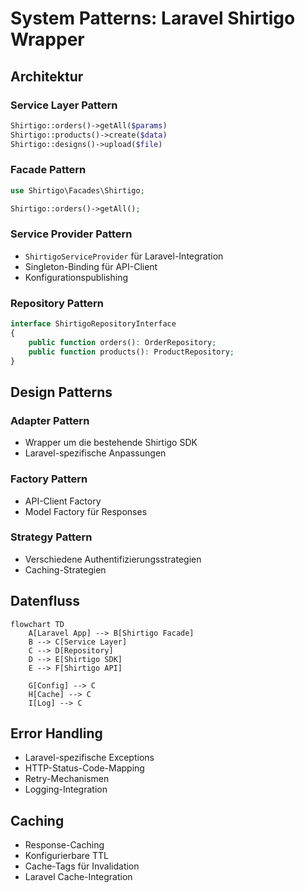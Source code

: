# System Patterns: Laravel Shirtigo Wrapper

## Architektur

### Service Layer Pattern
```php
Shirtigo::orders()->getAll($params)
Shirtigo::products()->create($data)
Shirtigo::designs()->upload($file)
```

### Facade Pattern
```php
use Shirtigo\Facades\Shirtigo;

Shirtigo::orders()->getAll();
```

### Service Provider Pattern
- `ShirtigoServiceProvider` für Laravel-Integration
- Singleton-Binding für API-Client
- Konfigurationspublishing

### Repository Pattern
```php
interface ShirtigoRepositoryInterface
{
    public function orders(): OrderRepository;
    public function products(): ProductRepository;
}
```

## Design Patterns

### Adapter Pattern
- Wrapper um die bestehende Shirtigo SDK
- Laravel-spezifische Anpassungen

### Factory Pattern
- API-Client Factory
- Model Factory für Responses

### Strategy Pattern
- Verschiedene Authentifizierungsstrategien
- Caching-Strategien

## Datenfluss

```mermaid
flowchart TD
    A[Laravel App] --> B[Shirtigo Facade]
    B --> C[Service Layer]
    C --> D[Repository]
    D --> E[Shirtigo SDK]
    E --> F[Shirtigo API]
    
    G[Config] --> C
    H[Cache] --> C
    I[Log] --> C
```

## Error Handling
- Laravel-spezifische Exceptions
- HTTP-Status-Code-Mapping
- Retry-Mechanismen
- Logging-Integration

## Caching
- Response-Caching
- Konfigurierbare TTL
- Cache-Tags für Invalidation
- Laravel Cache-Integration